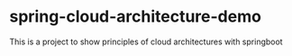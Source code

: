 # spring-cloud-architecture-demo
This is a project to show principles of cloud architectures with springboot
